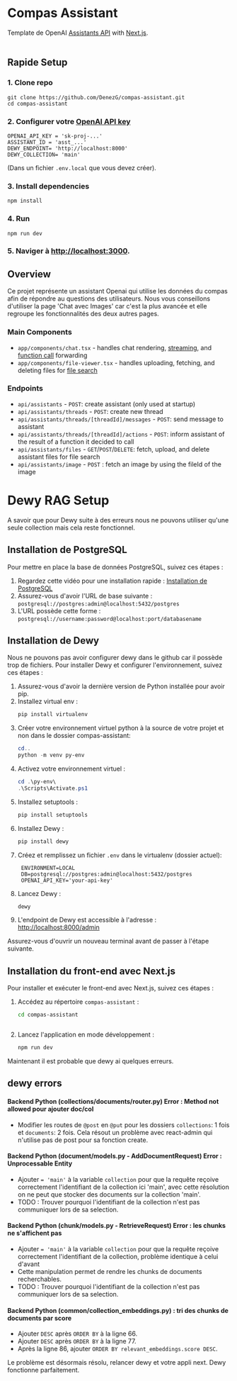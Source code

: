 # Compas Assistant
Template de OpenAI [Assistants API](https://platform.openai.com/docs/assistants/overview) with [Next.js](https://nextjs.org/docs).
<br/>
<br/>


## Rapide Setup

### 1. Clone repo
```shell
git clone https://github.com/DenezG/compas-assistant.git
cd compas-assistant
```

### 2. Configurer votre [OpenAI API key](https://platform.openai.com/api-keys)
```shell
OPENAI_API_KEY = 'sk-proj-...'
ASSISTANT_ID = 'asst_...'
DEWY_ENDPOINT= 'http://localhost:8000'
DEWY_COLLECTION= 'main'
```
(Dans un fichier `.env.local` que vous devez créer).

### 3. Install dependencies
```shell
npm install
```

### 4. Run
```shell
npm run dev
```

### 5. Naviger à [http://localhost:3000](http://localhost:3000).

## Overview

Ce projet représente un assistant Openai qui utilise les données du compas afin de répondre au questions des utilisateurs.
Nous vous conseillons d'utiliser la page 'Chat avec Images' car c'est la plus avancée et elle regroupe les fonctionnalités des deux autres pages.


### Main Components

- `app/components/chat.tsx` - handles chat rendering, [streaming](https://platform.openai.com/docs/assistants/overview?context=with-streaming), and [function call](https://platform.openai.com/docs/assistants/tools/function-calling/quickstart?context=streaming&lang=node.js) forwarding
- `app/components/file-viewer.tsx` - handles uploading, fetching, and deleting files for [file search](https://platform.openai.com/docs/assistants/tools/file-search)

### Endpoints

- `api/assistants` - `POST`: create assistant (only used at startup)
- `api/assistants/threads` - `POST`: create new thread
- `api/assistants/threads/[threadId]/messages` - `POST`: send message to assistant
- `api/assistants/threads/[threadId]/actions` - `POST`: inform assistant of the result of a function it decided to call
- `api/assistants/files` - `GET`/`POST`/`DELETE`: fetch, upload, and delete assistant files for file search
- `api/assistants/image` - `POST` : fetch an image by using the fileId of the image


# Dewy RAG Setup
A savoir que pour Dewy suite à des erreurs nous ne pouvons utiliser qu'une seule collection mais cela reste fonctionnel.

## Installation de PostgreSQL

Pour mettre en place la base de données PostgreSQL, suivez ces étapes :

1. Regardez cette vidéo pour une installation rapide : [Installation de PostgreSQL](https://www.youtube.com/watch?v=KuQUNHCeKCk)
2. Assurez-vous d'avoir l'URL de base suivante : `postgresql://postgres:admin@localhost:5432/postgres`
3. L'URL possède cette forme : `postgresql://username:password@localhost:port/databasename`

## Installation de Dewy

Nous ne pouvons pas avoir configurer dewy dans le github car il possède trop de fichiers.
Pour installer Dewy et configurer l'environnement, suivez ces étapes :

1. Assurez-vous d'avoir la dernière version de Python installée pour avoir pip.
2. Installez virtual env :
    ```powershell
    pip install virtualenv
    ```
3. Créer votre environnement virtuel python à la source de votre projet et non dans le dossier compas-assistant:
   ```powershell
   cd..
   python -m venv py-env
   ```
4. Activez votre environnement virtuel :
    ```powershell
    cd .\py-env\
    .\Scripts\Activate.ps1
    ```
5. Installez setuptools :
    ```bash
    pip install setuptools
    ```
6. Installez Dewy :
    ```bash
    pip install dewy
    ```
7. Créez et remplissez un fichier `.env` dans le virtualenv (dossier actuel):
   ```env
    ENVIRONMENT=LOCAL
    DB=postgresql://postgres:admin@localhost:5432/postgres
    OPENAI_API_KEY='your-api-key'
   ```
8. Lancez Dewy :
    ```bash
    dewy
    ```
9. L'endpoint de Dewy est accessible à l'adresse : [http://localhost:8000/admin](http://localhost:8000/admin)

Assurez-vous d'ouvrir un nouveau terminal avant de passer à l'étape suivante.

## Installation du front-end avec Next.js

Pour installer et exécuter le front-end avec Next.js, suivez ces étapes :


1. Accédez au répertoire `compas-assistant` :
    ```bash
    cd compas-assistant
    ```
    ```
2. Lancez l'application en mode développement :
    ```bash
    npm run dev
    ```

Maintenant il est probable que dewy ai quelques erreurs.

## dewy errors

#### Backend Python (collections/documents/router.py) Error : Method not allowed pour ajouter doc/col 
- Modifier les routes de `@post` en `@put` pour les dossiers `collections`: 1 fois et `documents`: 2 fois. Cela résout un problème avec react-admin qui n'utilise pas de post pour sa fonction create.
  
#### Backend Python (document/models.py - AddDocumentRequest) Error : Unprocessable Entity
- Ajouter `= 'main'` à la variable `collection` pour que la requête reçoive correctement l'identifiant de la collection ici 'main', avec cette résolution on ne peut que stocker des documents sur la collection 'main'.
- TODO : Trouver pourquoi l'identifiant de la collection n'est pas communiquer lors de sa selection.

#### Backend Python (chunk/models.py - RetrieveRequest) Error : les chunks ne s'affichent pas
- Ajouter `= 'main'` à la variable `collection` pour que la requête reçoive correctement l'identifiant de la collection, problème identique à celui d'avant
- Cette manipulation permet de rendre les chunks de documents recherchables.
- TODO : Trouver pourquoi l'identifiant de la collection n'est pas communiquer lors de sa selection.


#### Backend Python (common/collection_embeddings.py) : tri des chunks de documents par score
  - Ajouter `DESC` après `ORDER BY` à la ligne 66.
  - Ajouter `DESC` après `ORDER BY` à la ligne 77.
  - Après la ligne 86, ajouter `ORDER BY relevant_embeddings.score DESC`.

Le problème est désormais résolu, relancer dewy et votre appli next. Dewy fonctionne parfaitement.